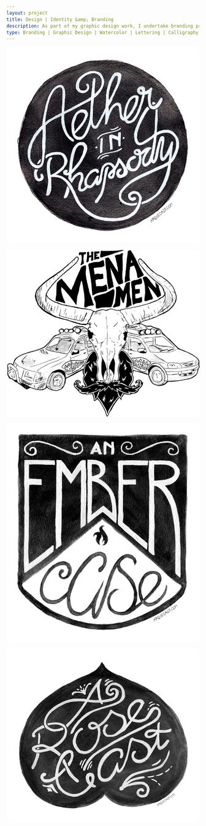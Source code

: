 ```yaml
---
layout: project
title: Design | Identity &amp; Branding
description: As part of my graphic design work, I undertake branding projects for clients who are looking for a feminine, handdrawn aesthetic. From deciding on branding colours and fonts, to the creation of logos and other illustrated details, I love developing a visual profile for people's businesses.
type: Branding | Graphic Design | Watercolor | Lettering | Calligraphy
---
```


![Calligraphy logo for Aether in Rhapsody, created in watercolor](/assets/folio/branding/branding-logo-air.jpg "Calligraphy logo for Aether in Rhapsody, created in watercolor")

![Logo for The Mena Men, a group taking part in the Mongolian Rally in 2016, created in ink](/assets/folio/branding/branding-logo-mena-men.jpg "Logo for The Mena Men, a group taking part in the Mongolian Rally in 2016, created in ink")

![Calligraphy logo for An Ember Case, created in watercolor](/assets/folio/branding/branding-logo-aec.jpg "Calligraphy logo for An Ember Case, created in watercolor")

![Calligraphy logo for A Rose Cast, created in watercolor](/assets/folio/branding/branding-logo-arc.jpg "Calligraphy logo for A Rose Cast, created in watercolor")